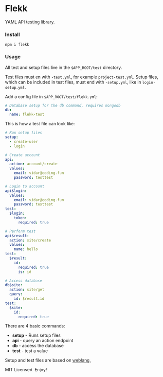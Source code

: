 # Flekk

YAML API testing library.

### Install

```
npm i flekk
```

### Usage

All test and setup files live in the `$APP_ROOT/test` directory.

Test files must en with `-test.yml`, for example `project-test.yml`. Setup files, which can be included in test files, must end with `-setup.yml`, like in `login-setup.yml`.

Add a config file in `$APP_ROOT/test/flekk.yml`:
```yml
# Database setup for the db command, requires mongodb
db:
  name: flekk-test
```

This is how a test file can look like:

```yml
# Run setup files
setup:
  - create-user
  - login

# Create account
api:
  action: account/create
  values:
    email: vidar@coding.fun
    password: testtest

# Login to account
api$login:
  values:
    email: vidar@coding.fun
    password: testtest
test:
  $login:
    token:
      required: true

# Perform test
api$result:
  action: site/create
  values:
    name: hello
test:
  $result:
    id:
      required: true
      is: id

# Access database
db$site:
  action: site/get
  query:
    id: $result.id
test:
  $site:
    id:
      required: true
```

There are 4 basic commands:

* __setup__ - Runs setup files
* __api__   - query an action endpoint
* __db__    - access the database
* __test__  - test a value

Setup and test files are based on [weblang.](https://github.com/eldoy/weblang)

MIT Licensed. Enjoy!
